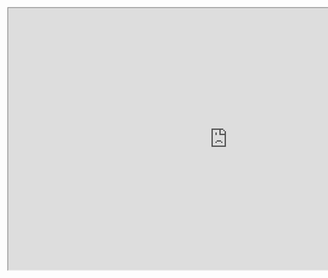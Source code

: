 [//]: # (<iframe src="Interactive_measureC_projects_Tier_v2.html" height="600" width="1000"></iframe>)

<iframe width="1000" height="600" src="https://arcg.is/1bLS1r"></iframe>

